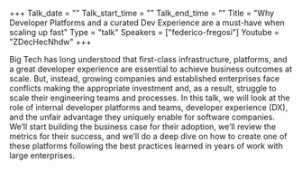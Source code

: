 +++
Talk_date = ""
Talk_start_time = ""
Talk_end_time = ""
Title = "Why Developer Platforms and a curated Dev Experience are a must-have when scaling up fast"
Type = "talk"
Speakers = ["federico-fregosi"]
Youtube = "ZDecHecNhdw"
+++

Big Tech has long understood that first-class infrastructure, platforms, and a great developer experience are essential to achieve business outcomes at scale. But, instead, growing companies and established enterprises face conflicts making the appropriate investment and, as a result, struggle to scale their engineering teams and processes.
In this talk, we will look at the role of internal developer platforms and teams, developer experience (DX), and the unfair advantage they uniquely enable for software companies.
We’ll start building the business case for their adoption, we’ll review the metrics for their success, and we’ll do a deep dive on how to create one of these platforms following the best practices learned in years of work with large enterprises.
